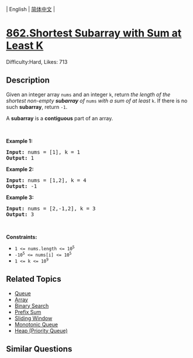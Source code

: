 
| English | [简体中文](README.md) |

# [862.Shortest Subarray with Sum at Least K](https://leetcode.com/problems/shortest-subarray-with-sum-at-least-k/)
Difficulty:Hard, Likes: 713

## Description

<p>Given an integer array <code>nums</code> and an integer <code>k</code>, return <em>the length of the shortest non-empty <strong>subarray</strong> of </em><code>nums</code><em> with a sum of at least </em><code>k</code>. If there is no such <strong>subarray</strong>, return <code>-1</code>.</p>

<p>A <strong>subarray</strong> is a <strong>contiguous</strong> part of an array.</p>

<p>&nbsp;</p>
<p><strong class="example">Example 1:</strong></p>
<pre><strong>Input:</strong> nums = [1], k = 1
<strong>Output:</strong> 1
</pre><p><strong class="example">Example 2:</strong></p>
<pre><strong>Input:</strong> nums = [1,2], k = 4
<strong>Output:</strong> -1
</pre><p><strong class="example">Example 3:</strong></p>
<pre><strong>Input:</strong> nums = [2,-1,2], k = 3
<strong>Output:</strong> 3
</pre>
<p>&nbsp;</p>
<p><strong>Constraints:</strong></p>

<ul>
	<li><code>1 &lt;= nums.length &lt;= 10<sup>5</sup></code></li>
	<li><code>-10<sup>5</sup> &lt;= nums[i] &lt;= 10<sup>5</sup></code></li>
	<li><code>1 &lt;= k &lt;= 10<sup>9</sup></code></li>
</ul>


## Related Topics

- [Queue](https://leetcode.com/tag/queue/)
- [Array](https://leetcode.com/tag/array/)
- [Binary Search](https://leetcode.com/tag/binary-search/)
- [Prefix Sum](https://leetcode.com/tag/prefix-sum/)
- [Sliding Window](https://leetcode.com/tag/sliding-window/)
- [Monotonic Queue](https://leetcode.com/tag/monotonic-queue/)
- [Heap (Priority Queue)](https://leetcode.com/tag/heap-priority-queue/)

## Similar Questions


